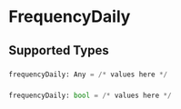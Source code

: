 # FrequencyDaily


## Supported Types

### 

```python
frequencyDaily: Any = /* values here */
```

### 

```python
frequencyDaily: bool = /* values here */
```

